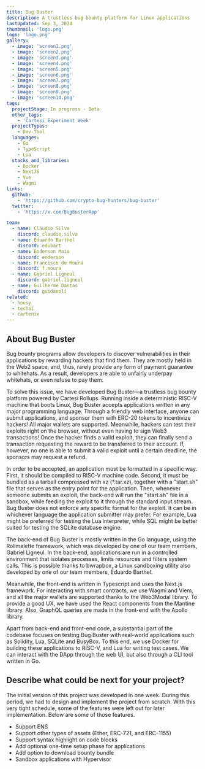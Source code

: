```yaml
---
title: Bug Buster
description: A trustless bug bounty platform for Linux applications
lastUpdated: Sep 3, 2024
thumbnail: 'logo.png'
logo: 'logo.png'
gallery:
  - image: 'screen1.png'
  - image: 'screen2.png'
  - image: 'screen3.png'
  - image: 'screen4.png'
  - image: 'screen5.png'
  - image: 'screen6.png'
  - image: 'screen7.png'
  - image: 'screen8.png'
  - image: 'screen9.png'
  - image: 'screen10.png'
tags:
  projectStage: In progress - Beta
  other_tags:
    - 'Cartesi Experiment Week'
  projectTypes:
    - Dev-Tool
  languages:
    - Go
    - TypeScript
    - Lua
  stacks_and_libraries:
    - Docker
    - NextJS
    - Vue
    - Wagmi
links:
  github:
    - 'https://github.com/crypto-bug-hunters/bug-buster'
  twitter:
    - 'https://x.com/BugBusterApp'

team:
  - name: Cláudio Silva
    discord: claudio.silva
  - name: Eduardo Barthel
    discord: edubart
  - name: Enderson Maia
    discord: enderson
  - name: Francisco de Moura
    discord: f.moura
  - name: Gabriel Ligneul
    discord: gabriel.ligneul
  - name: Guilherme Dantas
    discord: guidanoli
related:
  - housy
  - techai
  - cartenix
---
```


## About Bug Buster

Bug bounty programs allow developers to discover vulnerabilities in their
applications by rewarding hackers that find them. They are mostly held in the
Web2 space, and, thus, rarely provide any form of payment guarantee to
whitehats. As a result, developers are able to unfairly underpay whitehats, or
even refuse to pay them.

To solve this issue, we have developed Bug Buster—a trustless bug bounty
platform powered by Cartesi Rollups. Running inside a deterministic RISC-V
machine that boots Linux, Bug Buster accepts applications written in any major
programming language. Through a friendly web interface, anyone can submit
applications, and sponsor them with ERC-20 tokens to incentivize hackers! All
major wallets are supported. Meanwhile, hackers can test their exploits right on
the browser, without even having to sign Web3 transactions! Once the hacker
finds a valid exploit, they can finally send a transaction requesting the reward
to be transferred to their account. If, however, no one is able to submit a
valid exploit until a certain deadline, the sponsors may request a refund.

In order to be accepted, an application must be formatted in a specific way.
First, it should be compiled to RISC-V machine code. Second, it must be bundled
as a tarball compressed with xz (\*.tar.xz), together with a "start.sh" file
that serves as the entry point for the application. Then, whenever someone
submits an exploit, the back-end will run the "start.sh" file in a sandbox,
while feeding the exploit to it through the standard input stream. Bug Buster
does not enforce any specific format for the exploit. It can be in whichever
language the application submitter may prefer. For example, Lua might be
preferred for testing the Lua interpreter, while SQL might be better suited for
testing the SQLite database engine.

The back-end of Bug Buster is mostly written in the Go language, using the
Rollmelette framework, which was developed by one of our team members, Gabriel
Ligneul. In the back-end, applications are run in a controlled environment that
isolates processes, limits resources and filters system calls. This is possible
thanks to bwrapbox, a Linux sandboxing utility also developed by one of our team
members, Eduardo Barthel.

Meanwhile, the front-end is written in Typescript and uses the Next.js
framework. For interacting with smart contracts, we use Wagmi and Viem, and all
the major wallets are supported thanks to the Web3Modal library. To provide a
good UX, we have used the React components from the Mantine library. Also,
GraphQL queries are made in the front-end with the Apollo library.

Apart from back-end and front-end code, a substantial part of the codebase
focuses on testing Bug Buster with real-world applications such as Solidity,
Lua, SQLite and BusyBox. To this end, we use Docker for building these
applications to RISC-V, and Lua for writing test cases. We can interact with the
DApp through the web UI, but also through a CLI tool written in Go.

## Describe what could be next for your project?

The initial version of this project was developed in one week. During this
period, we had to design and implement the project from scratch. With this very
tight schedule, some of the features were left out for later implementation.
Below are some of those features.

- Support ENS
- Support other types of assets (Ether, ERC-721, and ERC-1155)
- Support syntax highlight on code blocks
- Add optional one-time setup phase for applications
- Add option to download bounty bundle
- Sandbox applications with Hypervisor
